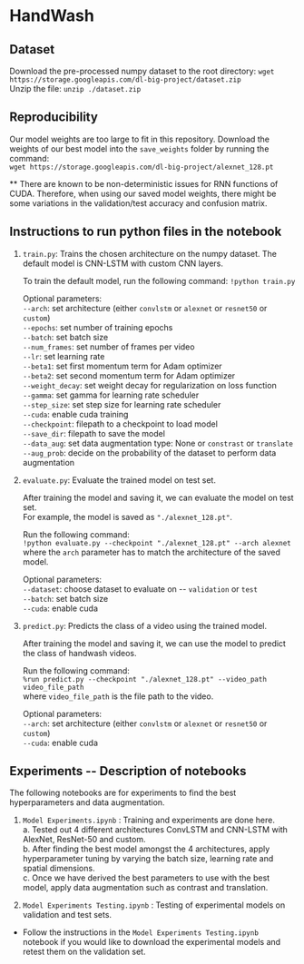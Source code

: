 # HandWash

## Dataset
Download the pre-processed numpy dataset to the root directory: `wget https://storage.googleapis.com/dl-big-project/dataset.zip`  
Unzip the file: `unzip ./dataset.zip`

## Reproducibility
Our model weights are too large to fit in this repository. Download the weights of our best model into the `save_weights` folder by running the command:  
`wget https://storage.googleapis.com/dl-big-project/alexnet_128.pt`

** There are known to be non-deterministic issues for RNN functions of CUDA. Therefore, when using our saved model weights, there might be some variations in the validation/test accuracy and confusion matrix.

## Instructions to run python files in the notebook
1. `train.py`: Trains the chosen architecture on the numpy dataset. The default model is CNN-LSTM with custom CNN layers.  

    To train the default model, run the following command:
    `!python train.py`  

    Optional parameters:  
    `--arch`: set architecture (either `convlstm` or `alexnet` or `resnet50` or `custom`)      
    `--epochs`: set number of training epochs  
    `--batch`: set batch size  
    `--num_frames`: set number of frames per video  
    `--lr`: set learning rate    
    `--beta1`: set first momentum term for Adam optimizer  
    `--beta2`: set second momentum term for Adam optimizer  
    `--weight_decay`: set weight decay for regularization on loss function  
    `--gamma`: set gamma for learning rate scheduler  
    `--step_size`: set step size for learning rate scheduler  
    `--cuda`: enable cuda training  
    `--checkpoint`: filepath to a checkpoint to load model  
    `--save_dir`: filepath to save the model  
    `--data_aug`: set data augmentation type: None or `constrast` or `translate`   
    `--aug_prob`: decide on the probability of the dataset to perform data augmentation

2. `evaluate.py`: Evaluate the trained model on test set.  

     After training the model and saving it, we can evaluate the model on test set.  
     For example, the model is saved as `"./alexnet_128.pt"`.  
     
     Run the following command:  
     `!python evaluate.py --checkpoint "./alexnet_128.pt" --arch alexnet`  
     where the `arch` parameter has to match the architecture of the saved model.
     
     Optional parameters:  
     `--dataset`: choose dataset to evaluate on -- `validation` or `test`   
     `--batch`: set batch size    
     `--cuda`: enable cuda   

3. `predict.py`: Predicts the class of a video using the trained model.  

    After training the model and saving it, we can use the model to predict the class of handwash videos.

    Run the following command:  
    `%run predict.py --checkpoint "./alexnet_128.pt" --video_path video_file_path`  
    where `video_file_path` is the file path to the video. 
    
    Optional parameters:  
    `--arch`: set architecture (either `convlstm` or `alexnet` or `resnet50` or `custom`)      
    `--cuda`: enable cuda   

    
## Experiments -- Description of notebooks 
The following notebooks are for experiments to find the best hyperparameters and data augmentation.
1. `Model Experiments.ipynb` : Training and experiments are done here.  
    a. Tested out 4 different architectures ConvLSTM and CNN-LSTM with AlexNet, ResNet-50 and custom.  
    b. After finding the best model amongst the 4 architectures, apply hyperparameter tuning by varying the batch size, learning rate and spatial dimensions.  
    c. Once we have derived the best parameters to use with the best model, apply data augmentation such as contrast and translation.  

2. `Model Experiments Testing.ipynb` : Testing of experimental models on validation and test sets. 
- Follow the instructions in the `Model Experiments Testing.ipynb` notebook if you would like to download the experimental models and retest them on the validation set. 

